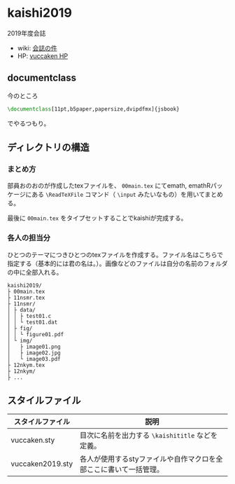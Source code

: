 # kaishi2019
2019年度会誌

- wiki: [会誌の件](https://github.com/vuccaken/kaishi2019/wiki/会誌の件)
- HP: [vuccaken HP](http://rp2017xy.starfree.jp)

## documentclass

今のところ

```latex
\documentclass[11pt,b5paper,papersize,dvipdfmx]{jsbook}
```

でやるつもり。

## ディレクトリの構造

### まとめ方

部員おのおのが作成したtexファイルを、 `00main.tex` にてemath, emathRパッケージにある `\ReadTeXFile` コマンド（ `\input` みたいなもの）を用いてまとめる。

最後に `00main.tex` をタイプセットすることでkaishiが完成する。

### 各人の担当分

ひとつのテーマにつきひとつのtexファイルを作成する。ファイル名はこちらで指定する（基本的には君の名は。）。画像などのファイルは自分の名前のフォルダの中に全部入れる。

```
kaishi2019/
├ 00main.tex
├ 11nsmr.tex
├ 11nsmr/
│ ├ data/
│ │ ├ test01.c
│ │ └ test01.dat
│ ├ fig/
│ │ └ figure01.pdf
│ └ img/
│   ├ image01.png
│   ├ image02.jpg
│   └ image03.pdf
├ 12nkym.tex
├ 12nkym/
├ ...
```

## スタイルファイル

| スタイルファイル | 説明                                                         |
| ---------------- | ------------------------------------------------------------ |
| vuccaken.sty     | 目次に名前を出力する `\kaishititle` などを定義。             |
| vuccaken2019.sty | 各人が使用するstyファイルや自作マクロを全部ここに書いて一括管理。 |

